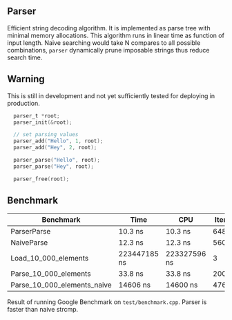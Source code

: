 ## Parser

Efficient string decoding algorithm. It is implemented as parse tree with minimal memory allocations.
This algorithm runs in linear time as function of input length. Naive searching would take N compares to all possible combinations,
`parser` dynamically prune imposable strings thus reduce search time.

## Warning
This is still in development and not yet sufficiently tested for deploying in production.

``` c
  parser_t *root;
  parser_init(&root);

  // set parsing values
  parser_add("Hello", 1, root);
  parser_add("Hey", 2, root);

  parser_parse("Hello", root);
  parser_parse("Hey", root);

  parser_free(root);
```

## Benchmark

Benchmark                   | Time            | CPU           |Iterations
 ---                        | ---             | ---           | ---
ParserParse                 |      10.3 ns    |     10.3 ns   |  64872132
NaiveParse                  |      12.3 ns    |     12.3 ns   |  56028453
Load_10_000_elements        | 223447185 ns    |223327596 ns   |         3
Parse_10_000_elements       |      33.8 ns    |     33.8 ns   |  20078692
Parse_10_000_elements_naive |     14606 ns    |    14600 ns   |     47617

Result of running Google Benchmark on `test/benchmark.cpp`. Parser is faster than naive strcmp.